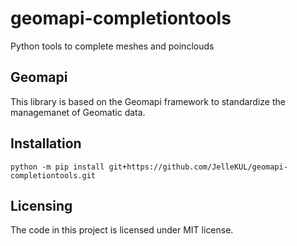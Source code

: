 # geomapi-completiontools
Python tools to complete meshes and poinclouds

## Geomapi

This library is based on the Geomapi framework to standardize the managemanet of Geomatic data.

## Installation

```console
python -m pip install git+https://github.com/JelleKUL/geomapi-completiontools.git
```

## Licensing

The code in this project is licensed under MIT license.